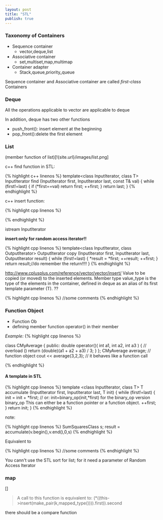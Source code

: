 ```yaml
---
layout: post
title: "STL"
publish: true
---
```

### Taxonomy of Containers

- Sequence container
  - vector,deque,list
- Associative container
  - set,multiset,map,multimap
- Container adapter
  - Stack,queue,priority_queue

Sequence container and Associative container are called *first-class* Containers

### Deque

All the operations applicable to vector are applicable to deque

In addition, deque has two other functions

- push_front(): insert element at the beginning
- pop_front():delete the first element

### List
(member function of list)[!{site.url}/images/list.png]

c++ find function in STL:

{% highlight c++ linenos %}
template<class InputIterator, class T>
  InputIterator find (InputIterator first, InputIterator last, const T& val)
{
  while (first!=last) {
    if (*first==val) return first;
    ++first;
  }
  return last;
}
{% endhighlight %}

c++ insert function:

{% highlight cpp linenos %}

{% endhighlight %}

istream InputIterator

**insert:only for random access iterator!!**

{% highlight cpp linenos %}
template<class InputIterator, class OutputIterator>
  OutputIterator copy (InputIterator first, InputIterator last, OutputIterator result)
{
  while (first!=last) {
    *result = *first;
    ++result; ++first;
  }
  return result;//do remember the return!!!!
}
{% endhighlight %}

http://www.cplusplus.com/reference/vector/vector/insert/
Value to be copied (or moved) to the inserted elements.
Member type value_type is the type of the elements in the container, defined in deque as an alias of its first template parameter (T).
??

{% highlight cpp linenos %}
//some comments
{% endhighlight %}

### Function Object

- Function Ob
- defining member function operator() in their member

*Example:*
{% highlight cpp linenos %}

class CMyAverage  {
public:
double operator()( int a1, int a2, int a3 ) { // overload ()
return (double)(a1 + a2 + a3) / 3;
}
};
 CMyAverage average;  // function object
 cout << average(3,2,3); // it behaves like a function call

{% endhighlight %}

#### A template in STL
{% highlight cpp linenos %}
template <class InputIterator, class T>
   T accumulate (InputIterator first, InputIterator last, T init)
{
  while (first!=last) {
    init = init + *first;  // or: init=binary_op(init,*first) for the binary_op version binary_op This can either be a function pointer or a function object.
    ++first;
  }
  return init;
}
{% endhighlight %}

note:

{% highlight cpp linenos %}
SumSquaresClass<int> s;
result = accumulate(v.begin(),v.end(),0,s)
{% endhighlight %}

Equivalent to

{% highlight cpp linenos %}
//some comments
{% endhighlight %}

You cann't use the STL sort for list;
for it need a parameter of Random Access Iterator


### map

[]
> A call to this function is equivalent to:
> (*((this->insert(make_pair(k,mapped_type()))).first)).second

there should be a compare function
